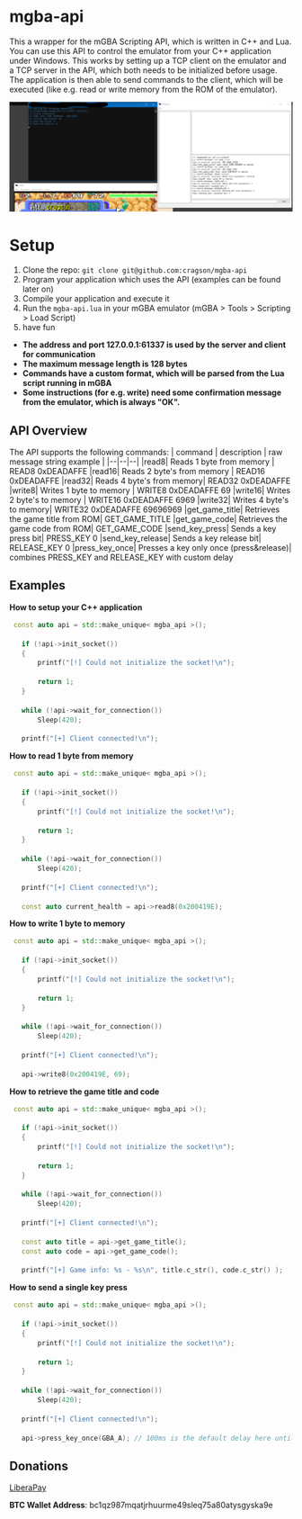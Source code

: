 # mgba-api

This a wrapper for the mGBA Scripting API, which is written in C++ and Lua.
You can use this API to control the emulator from your C++ application under Windows.
This works by setting up a TCP client on the emulator and a TCP server in the API, which both needs to be initialized before usage.
The application is then able to send commands to the client, which will be executed (like e.g. read or write memory from the ROM of the emulator).

![The first preview picture](res/preview-1.png)

# Setup

 1. Clone the repo: `git clone git@github.com:cragson/mgba-api`
 2. Program your application which uses the API (examples can be found later on)
 3. Compile your application and execute it
 4. Run the `mgba-api.lua` in your mGBA emulator (mGBA > Tools > Scripting > Load Script)
 5. have fun


 - **The address and port  127.0.0.1:61337 is used by the server and client for communication**
 - **The maximum message length is 128 bytes**
 - **Commands have a custom format, which will be parsed from the Lua script running in mGBA**
 - **Some instructions (for e.g. write) need some confirmation message from the emulator, which is always "OK".**

## API Overview

The API supports the following commands:
| command  | description | raw message string example |
|--|--|--|
|read8| Reads 1 byte from memory | READ8 0xDEADAFFE
|read16| Reads 2 byte's from memory | READ16 0xDEADAFFE
|read32| Reads 4 byte's from memory| READ32 0xDEADAFFE 
|write8| Writes 1 byte to memory | WRITE8 0xDEADAFFE 69
|write16| Writes 2 byte's to memory | WRITE16 0xDEADAFFE 6969
|write32| Writes 4 byte's to memory| WRITE32 0xDEADAFFE 69696969
|get_game_title| Retrieves the game title from ROM| GET_GAME_TITLE
|get_game_code| Retrieves the game code from ROM| GET_GAME_CODE
|send_key_press| Sends a key press bit| PRESS_KEY 0
|send_key_release| Sends a key release bit| RELEASE_KEY 0
|press_key_once| Presses a key only once (press&release)| combines PRESS_KEY and RELEASE_KEY with custom delay


## Examples
**How to setup your C++ application** 
 ```cpp
  const auto api = std::make_unique< mgba_api >();

    if (!api->init_socket())
    {
        printf("[!] Could not initialize the socket!\n");

        return 1;
    }

    while (!api->wait_for_connection())
        Sleep(420);

    printf("[+] Client connected!\n");
  ```

**How to read 1 byte from memory** 
 ```cpp
  const auto api = std::make_unique< mgba_api >();

    if (!api->init_socket())
    {
        printf("[!] Could not initialize the socket!\n");

        return 1;
    }

    while (!api->wait_for_connection())
        Sleep(420);
    
    printf("[+] Client connected!\n");
    
    const auto current_health = api->read8(0x200419E);
  ```
**How to write 1 byte to memory** 
 ```cpp
  const auto api = std::make_unique< mgba_api >();

    if (!api->init_socket())
    {
        printf("[!] Could not initialize the socket!\n");

        return 1;
    }

    while (!api->wait_for_connection())
        Sleep(420);
   
    printf("[+] Client connected!\n");
        
    api->write8(0x200419E, 69);
  ```
  **How to retrieve the game title and code** 
 ```cpp
  const auto api = std::make_unique< mgba_api >();

    if (!api->init_socket())
    {
        printf("[!] Could not initialize the socket!\n");

        return 1;
    }

    while (!api->wait_for_connection())
        Sleep(420);
   
    printf("[+] Client connected!\n");
        
    const auto title = api->get_game_title();
	const auto code = api->get_game_code();

	printf("[+] Game info: %s - %s\n", title.c_str(), code.c_str() );
  ```
   **How to send a single key press** 
 ```cpp
  const auto api = std::make_unique< mgba_api >();

    if (!api->init_socket())
    {
        printf("[!] Could not initialize the socket!\n");

        return 1;
    }

    while (!api->wait_for_connection())
        Sleep(420);
   
    printf("[+] Client connected!\n");
        
    api->press_key_once(GBA_A); // 100ms is the default delay here until the key will be released
  ```

## Donations

[LiberaPay](https://liberapay.com/RikkoMatsumatoOfficial/donate)

**BTC Wallet Address**: bc1qz987mqatjrhuurme49sleq75a80atysgyska9e
